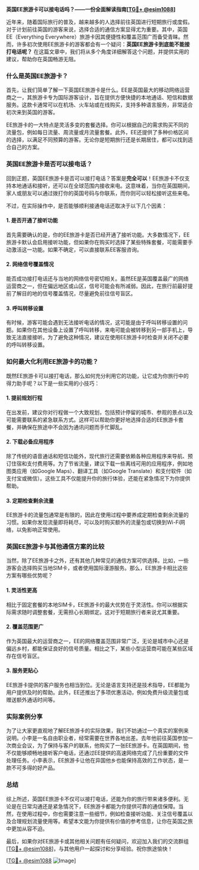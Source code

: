 **英国EE旅游卡可以接电话吗？——一份全面解读指南[[TG💪+ @esim1088](https://t.me/s/esim1088)]**

近年来，随着国际旅行的普及，越来越多的人选择前往英国进行短期旅行或度假。对于计划前往英国的游客来说，选择合适的通信方案显得尤为重要。其中，英国EE（Everything Everywhere）旅游卡因其便捷性和覆盖范围广而备受青睐。然而，许多初次使用EE旅游卡的游客都会有一个疑问：**英国EE旅游卡到底能不能接打电话呢？** 在这篇文章中，我们将从多个角度详细解答这个问题，并提供实用的建议，帮助你在英国畅游无阻。

### 什么是英国EE旅游卡？

首先，让我们简单了解一下英国EE旅游卡是什么。EE是英国最大的移动网络运营商之一，其旅游卡专为国际游客设计，旨在提供方便快捷的本地通话、短信和数据服务。这款卡通常可以在机场、火车站或在线购买，支持多种语言服务，非常适合初次来到英国的游客。

EE旅游卡的一大特点是灵活多变的套餐选择。你可以根据自己的需求购买不同的流量包，例如每日流量、周流量或月流量套餐。此外，EE还提供了多种价格区间的选择，以满足不同预算的游客。无论你是短期旅行还是长期居住，都可以找到适合自己的方案。

### 英国EE旅游卡是否可以接电话？

回到正题，英国EE旅游卡是否可以接打电话？答案是**完全可以**！EE旅游卡不仅支持本地通话和接听，还可以在全球范围内接收来电。这意味着，当你在英国期间，家人或朋友可以通过拨打你的英国号码与你联系，而你则可以轻松接听这些来电。

不过，在实际操作中，是否能够顺利接通电话还取决于以下几个因素：

#### 1. 是否开通了接听功能

首先需要确认的是，你的EE旅游卡是否已经开通了接听功能。大多数情况下，EE旅游卡默认会启用接听功能，但如果你在购买时选择了某些特殊套餐，可能需要手动激活这一功能。如果不确定，可以直接联系EE客服咨询。

#### 2. 网络信号覆盖情况

能否成功接打电话还与当地的网络信号密切相关。虽然EE是英国覆盖最广的网络运营商之一，但在偏远地区或山区，信号可能会有所减弱。因此，在旅行前最好提前了解目的地的信号覆盖情况，尽量避免前往信号盲区。

#### 3. 呼叫转移设置

有时候，游客可能会遇到无法接听电话的情况，这可能是由于呼叫转移设置的问题。如果你在其他设备上设置了呼叫转移，来电可能会被转移到另一部手机上，导致无法直接接听。为了避免这种情况，建议在使用EE旅游卡时检查并关闭不必要的呼叫转移设置。

### 如何最大化利用EE旅游卡的功能？

既然EE旅游卡可以接打电话，那么如何充分利用它的功能，让它成为你旅行中的得力助手呢？以下是一些实用的小技巧：

#### 1. 提前规划行程

在出发前，建议你对行程做一个大致规划，包括预计停留的城市、参观的景点以及可能需要联系的紧急联系方式。这样可以帮助你更好地选择合适的EE旅游卡套餐，并确保在旅途中不会因为通讯问题而手忙脚乱。

#### 2. 下载必备应用程序

除了传统的语音通话和短信功能外，现代旅行还需要依赖各种应用程序来导航、预订住宿和支付费用等。为了节省流量，建议下载一些离线可用的应用程序，例如地图类应用（如Google Maps）、翻译工具（如Google Translate）和支付软件（如支付宝或微信）。这些工具不仅能提升你的旅行体验，还能在紧急情况下为你提供帮助。

#### 3. 定期检查剩余流量

EE旅游卡的流量包通常是有限的，因此在使用过程中要养成定期检查剩余流量的习惯。如果你发现流量即将耗尽，可以及时购买额外的流量包或切换到Wi-Fi网络，以免影响正常使用。

### 英国EE旅游卡与其他通信方案的比较

当然，除了EE旅游卡之外，还有其他几种常见的通信方案可供选择。比如，一些游客会选择购买当地SIM卡，或者使用国际漫游服务。那么，EE旅游卡相比这些方案有哪些优势呢？

#### 1. 灵活性更高

相比于固定套餐的本地SIM卡，EE旅游卡的最大优势在于灵活性。你可以根据实际需求随时调整套餐，无需担心长期绑定。这对于短期旅行者来说尤其重要。

#### 2. 覆盖范围更广

作为英国最大的运营商之一，EE的网络覆盖范围非常广泛，无论是城市中心还是偏远乡村，都能保证良好的信号质量。相比之下，某些小型运营商可能在某些区域存在信号盲区。

#### 3. 服务更贴心

EE旅游卡提供的客户服务也相当到位。无论是语言支持还是技术指导，EE都能为用户提供及时的帮助。此外，EE还推出了多项优惠活动，例如免费升级流量包或赠送额外通话时间等。

### 实际案例分享

为了让大家更直观地了解EE旅游卡的实际效果，我们不妨通过一个真实的案例来说明。小李是一名自由职业者，经常需要在世界各地出差。去年他前往英国参加一次商业会议，为了保持与客户的联系，他购买了一张EE旅游卡。在英国期间，他不仅能够顺畅地接听客户电话，还通过EE提供的高速网络完成了几份重要的文件处理任务。小李表示，EE旅游卡让他在异国他乡也能保持高效的工作状态，是一款不可多得的好产品。

### 总结

综上所述，英国EE旅游卡不仅可以接打电话，还能为你的旅行带来诸多便利。无论是在日常沟通还是紧急情况下，EE旅游卡都能为你提供可靠的通信保障。当然，在使用过程中，你也需要注意一些细节，例如检查接听功能、关注信号覆盖以及合理规划流量使用等。希望本文能为你提供有价值的参考信息，让你在英国之旅中更加从容不迫。

最后，如果你对EE旅游卡或其他相关问题有任何疑问，欢迎加入我们的交流群组[[TG💪+ @esim1088](https://t.me/s/esim1088)]，与其他用户一起探讨和分享经验。祝你旅途愉快！

[[TG💪+ @esim1088](https://t.me/s/esim1088) ![Image](https://i.postimg.cc/4NQfJmqS/Snipaste-2025-05-13-00-14-12.png)]